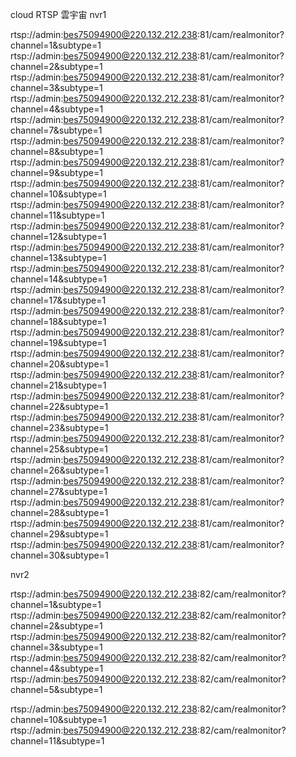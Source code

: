 cloud RTSP 雲宇宙
nvr1


rtsp://admin:bes75094900@220.132.212.238:81/cam/realmonitor?channel=1&subtype=1 
rtsp://admin:bes75094900@220.132.212.238:81/cam/realmonitor?channel=2&subtype=1
rtsp://admin:bes75094900@220.132.212.238:81/cam/realmonitor?channel=3&subtype=1
rtsp://admin:bes75094900@220.132.212.238:81/cam/realmonitor?channel=4&subtype=1
rtsp://admin:bes75094900@220.132.212.238:81/cam/realmonitor?channel=7&subtype=1
rtsp://admin:bes75094900@220.132.212.238:81/cam/realmonitor?channel=8&subtype=1
rtsp://admin:bes75094900@220.132.212.238:81/cam/realmonitor?channel=9&subtype=1
rtsp://admin:bes75094900@220.132.212.238:81/cam/realmonitor?channel=10&subtype=1
rtsp://admin:bes75094900@220.132.212.238:81/cam/realmonitor?channel=11&subtype=1
rtsp://admin:bes75094900@220.132.212.238:81/cam/realmonitor?channel=12&subtype=1
rtsp://admin:bes75094900@220.132.212.238:81/cam/realmonitor?channel=13&subtype=1
rtsp://admin:bes75094900@220.132.212.238:81/cam/realmonitor?channel=14&subtype=1
rtsp://admin:bes75094900@220.132.212.238:81/cam/realmonitor?channel=17&subtype=1
rtsp://admin:bes75094900@220.132.212.238:81/cam/realmonitor?channel=18&subtype=1
rtsp://admin:bes75094900@220.132.212.238:81/cam/realmonitor?channel=19&subtype=1
rtsp://admin:bes75094900@220.132.212.238:81/cam/realmonitor?channel=20&subtype=1
rtsp://admin:bes75094900@220.132.212.238:81/cam/realmonitor?channel=21&subtype=1 
rtsp://admin:bes75094900@220.132.212.238:81/cam/realmonitor?channel=22&subtype=1
rtsp://admin:bes75094900@220.132.212.238:81/cam/realmonitor?channel=23&subtype=1
rtsp://admin:bes75094900@220.132.212.238:81/cam/realmonitor?channel=25&subtype=1 
rtsp://admin:bes75094900@220.132.212.238:81/cam/realmonitor?channel=26&subtype=1
rtsp://admin:bes75094900@220.132.212.238:81/cam/realmonitor?channel=27&subtype=1 
rtsp://admin:bes75094900@220.132.212.238:81/cam/realmonitor?channel=28&subtype=1
rtsp://admin:bes75094900@220.132.212.238:81/cam/realmonitor?channel=29&subtype=1
rtsp://admin:bes75094900@220.132.212.238:81/cam/realmonitor?channel=30&subtype=1 

nvr2

rtsp://admin:bes75094900@220.132.212.238:82/cam/realmonitor?channel=1&subtype=1
rtsp://admin:bes75094900@220.132.212.238:82/cam/realmonitor?channel=2&subtype=1
rtsp://admin:bes75094900@220.132.212.238:82/cam/realmonitor?channel=3&subtype=1
rtsp://admin:bes75094900@220.132.212.238:82/cam/realmonitor?channel=4&subtype=1
rtsp://admin:bes75094900@220.132.212.238:82/cam/realmonitor?channel=5&subtype=1  

rtsp://admin:bes75094900@220.132.212.238:82/cam/realmonitor?channel=10&subtype=1 
rtsp://admin:bes75094900@220.132.212.238:82/cam/realmonitor?channel=11&subtype=1  














